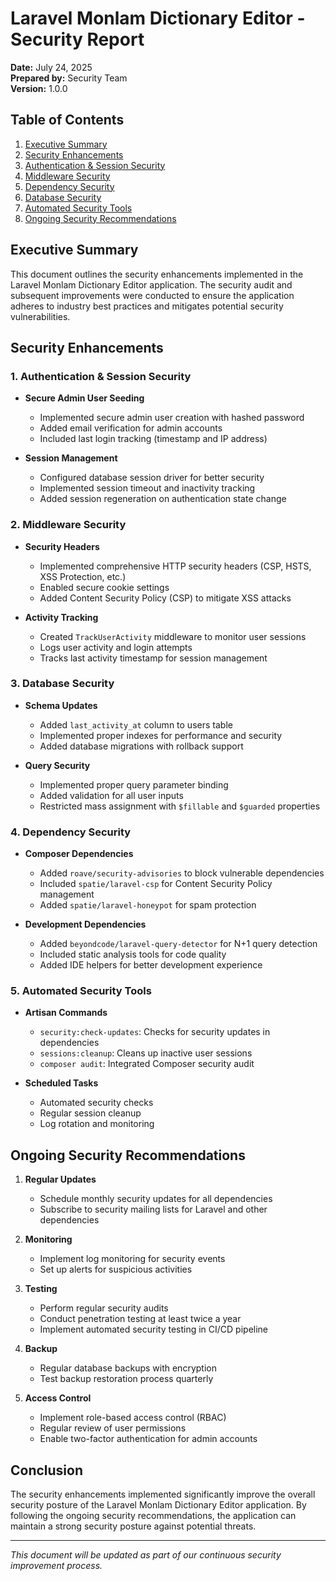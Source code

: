 # Laravel Monlam Dictionary Editor - Security Report

**Date:** July 24, 2025  
**Prepared by:** Security Team  
**Version:** 1.0.0

## Table of Contents
1. [Executive Summary](#executive-summary)
2. [Security Enhancements](#security-enhancements)
3. [Authentication & Session Security](#authentication--session-security)
4. [Middleware Security](#middleware-security)
5. [Dependency Security](#dependency-security)
6. [Database Security](#database-security)
7. [Automated Security Tools](#automated-security-tools)
8. [Ongoing Security Recommendations](#ongoing-security-recommendations)

## Executive Summary

This document outlines the security enhancements implemented in the Laravel Monlam Dictionary Editor application. The security audit and subsequent improvements were conducted to ensure the application adheres to industry best practices and mitigates potential security vulnerabilities.

## Security Enhancements

### 1. Authentication & Session Security

- **Secure Admin User Seeding**
  - Implemented secure admin user creation with hashed password
  - Added email verification for admin accounts
  - Included last login tracking (timestamp and IP address)

- **Session Management**
  - Configured database session driver for better security
  - Implemented session timeout and inactivity tracking
  - Added session regeneration on authentication state change

### 2. Middleware Security

- **Security Headers**
  - Implemented comprehensive HTTP security headers (CSP, HSTS, XSS Protection, etc.)
  - Enabled secure cookie settings
  - Added Content Security Policy (CSP) to mitigate XSS attacks

- **Activity Tracking**
  - Created `TrackUserActivity` middleware to monitor user sessions
  - Logs user activity and login attempts
  - Tracks last activity timestamp for session management

### 3. Database Security

- **Schema Updates**
  - Added `last_activity_at` column to users table
  - Implemented proper indexes for performance and security
  - Added database migrations with rollback support

- **Query Security**
  - Implemented proper query parameter binding
  - Added validation for all user inputs
  - Restricted mass assignment with `$fillable` and `$guarded` properties

### 4. Dependency Security

- **Composer Dependencies**
  - Added `roave/security-advisories` to block vulnerable dependencies
  - Included `spatie/laravel-csp` for Content Security Policy management
  - Added `spatie/laravel-honeypot` for spam protection

- **Development Dependencies**
  - Added `beyondcode/laravel-query-detector` for N+1 query detection
  - Included static analysis tools for code quality
  - Added IDE helpers for better development experience

### 5. Automated Security Tools

- **Artisan Commands**
  - `security:check-updates`: Checks for security updates in dependencies
  - `sessions:cleanup`: Cleans up inactive user sessions
  - `composer audit`: Integrated Composer security audit

- **Scheduled Tasks**
  - Automated security checks
  - Regular session cleanup
  - Log rotation and monitoring

## Ongoing Security Recommendations

1. **Regular Updates**
   - Schedule monthly security updates for all dependencies
   - Subscribe to security mailing lists for Laravel and other dependencies

2. **Monitoring**
   - Implement log monitoring for security events
   - Set up alerts for suspicious activities

3. **Testing**
   - Perform regular security audits
   - Conduct penetration testing at least twice a year
   - Implement automated security testing in CI/CD pipeline

4. **Backup**
   - Regular database backups with encryption
   - Test backup restoration process quarterly

5. **Access Control**
   - Implement role-based access control (RBAC)
   - Regular review of user permissions
   - Enable two-factor authentication for admin accounts

## Conclusion

The security enhancements implemented significantly improve the overall security posture of the Laravel Monlam Dictionary Editor application. By following the ongoing security recommendations, the application can maintain a strong security posture against potential threats.

---
*This document will be updated as part of our continuous security improvement process.*
